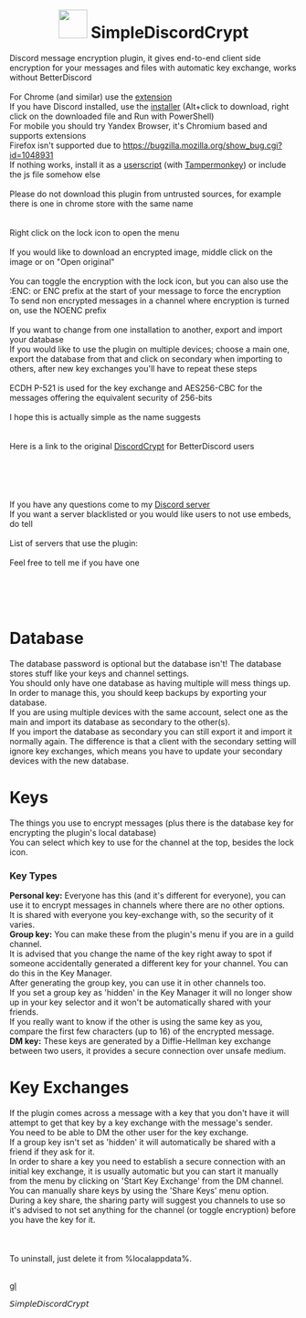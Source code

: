 <h1 align="center">
    <img src="https://gitlab.com/An0/SimpleDiscordCrypt/avatar" height="50" width="50">
    SimpleDiscordCrypt
</h1>

Discord message encryption plugin, it gives end-to-end client side encryption for your messages and files with automatic key exchange, works without BetterDiscord<br>
<br>
For Chrome (and similar) use the [extension](https://chrome.google.com/webstore/detail/simplediscordcrypt/hbplgmpfdabobhnadbfpknppljdfkiia)<br>
If you have Discord installed, use the [installer](https://gitlab.com/An0/SimpleDiscordCrypt/raw/master/SimpleDiscordCryptInstaller.ps1) (Alt+click to download, right click on the downloaded file and Run with PowerShell)<br>
For mobile you should try Yandex Browser, it's Chromium based and supports extensions<br>
Firefox isn't supported due to https://bugzilla.mozilla.org/show_bug.cgi?id=1048931<br>
If nothing works, install it as a [userscript](https://gitlab.com/An0/SimpleDiscordCrypt/raw/master/SimpleDiscordCrypt.user.js) (with [Tampermonkey](https://chrome.google.com/webstore/detail/tampermonkey/dhdgffkkebhmkfjojejmpbldmpobfkfo)) or include the js file somehow else<br>
<br>
Please do not download this plugin from untrusted sources, for example there is one in chrome store with the same name<br>
<br>
<br>
Right click on the lock icon to open the menu<br>
<br>
If you would like to download an encrypted image, middle click on the image or on "Open original"<br>
<br>
You can toggle the encryption with the lock icon, but you can also use the :ENC: or ENC prefix at the start of your message to force the encryption<br>
To send non encrypted messages in a channel where encryption is turned on, use the NOENC prefix<br>
<br>
If you want to change from one installation to another, export and import your database<br>
If you would like to use the plugin on multiple devices; choose a main one, export the database from that and click on secondary when importing to others, after new key exchanges you'll have to repeat these steps<br>
<br>
ECDH P-521 is used for the key exchange and AES256-CBC for the messages offering the equivalent security of 256-bits<br>
<br>
I hope this is actually simple as the name suggests<br>
<br>
<br>
Here is a link to the original [DiscordCrypt](https://gitlab.com/leogx9r/DiscordCrypt) for BetterDiscord users<br>
<br>
<br>
<br>
<br>
<br>
If you have any questions come to my [Discord server](https://discord.gg/6yjzhAm)<br>
If you want a server blacklisted or you would like users to not use embeds, do tell<br>
<br>
List of servers that use the plugin:<br>
<br>
Feel free to tell me if you have one<br>
<br>
<br>
<br>
<br>
# Database
The database password is optional but the database isn't! The database stores stuff like your keys and channel settings.<br>
You should only have one database as having multiple will mess things up. In order to manage this, you should keep backups by exporting your database.<br>
If you are using multiple devices with the same account, select one as the main and import its database as secondary to the other(s).<br>
If you import the database as secondary you can still export it and import it normally again. The difference is that a client with the secondary setting will ignore key exchanges, which means you have to update your secondary devices with the new database.<br>
# Keys
The things you use to encrypt messages (plus there is the database key for encrypting the plugin's local database)<br>
You can select which key to use for the channel at the top, besides the lock icon.<br>
### Key Types
**Personal key:** Everyone has this (and it's different for everyone), you can use it to encrypt messages in channels where there are no other options.<br>
It is shared with everyone you key-exchange with, so the security of it varies.<br>
**Group key:** You can make these from the plugin's menu if you are in a guild channel.<br>
It is advised that you change the name of the key right away to spot if someone accidentally generated a different key for your channel. You can do this in the Key Manager.<br>
After generating the group key, you can use it in other channels too.<br>
If you set a group key as 'hidden' in the Key Manager it will no longer show up in your key selector and it won't be automatically shared with your friends.<br>
If you really want to know if the other is using the same key as you, compare the first few characters (up to 16) of the encrypted message.<br>
**DM key:** These keys are generated by a Diffie-Hellman key exchange between two users, it provides a secure connection over unsafe medium.<br>
# Key Exchanges
If the plugin comes across a message with a key that you don't have it will attempt to get that key by a key exchange with the message's sender.<br>
You need to be able to DM the other user for the key exchange.<br>
If a group key isn't set as 'hidden' it will automatically be shared with a friend if they ask for it.<br>
In order to share a key you need to establish a secure connection with an initial key exchange, it is usually automatic but you can start it manually from the menu by clicking on 'Start Key Exchange' from the DM channel.<br>
You can manually share keys by using the 'Share Keys' menu option.<br>
During a key share, the sharing party will suggest you channels to use so it's advised to not set anything for the channel (or toggle encryption) before you have the key for it.<br>
<br>
<br>
<br>
To uninstall, just delete it from %localappdata%.<br>
<br>

[gl](https://github.com/An00nymushun/End-to-end-Discord-Encryption)

𝘚𝘪𝘮𝘱𝘭𝘦𝘋𝘪𝘴𝘤𝘰𝘳𝘥𝘊𝘳𝘺𝘱𝘵